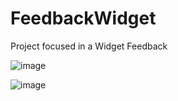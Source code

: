# FeedbackWidget

Project focused in a Widget Feedback

![image](https://github.com/DynhoROLF/FeedbackWidget/assets/97751715/31b425b5-1644-41e4-9e40-da57daa9fb60)


![image](https://github.com/DynhoROLF/FeedbackWidget/assets/97751715/4d13be4b-7439-4f04-869e-c4b50ca96f2e)
